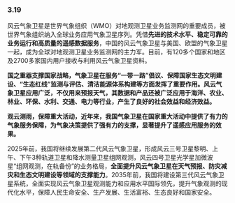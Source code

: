 ### 3.19
风云气象卫星是世界气象组织（WMO）对地观测卫星业务监测网的重要成员，被世界气象组织纳入全球业务应用气象卫星序列。凭借**先进的技术水平、稳定可靠的业务运行和高质量的遥感数据服务**，中国的风云气象卫星与美国、欧盟的气象卫星一起，成为全球对地观测卫星业务监测网的主力军。目前，有120多个国家和地区及2700多家国内用户接收与利用风云气象卫星资料。

**国之重器支撑国家战略，气象卫星在服务“一带一路”倡议、保障国家生态文明建设、“生态红线”监测与评估、清洁能源体系构建等方面发挥了重要作用。风云气象卫星应用广泛，不仅用来预报天气，其数据和产品还被广泛应用于海洋、农业、林业、环保、水利、交通、电力等行业，产生了良好的社会效益和经济效益。**

**观云测雨，保障重大活动，近年来，我国气象卫星在国家重大活动中提供了有力的气象服务保障，为气象决策提供了强有力的支撑，显著提升了遥感应用服务的效果。**

2025年前，我国将继续发展第二代风云气象卫星，形成风云三号卫星黎明、上午、下午3种轨道卫星和降水测量卫星组网观测，风云四号卫星光学星加微波星“组网观测，在轨备份”的业务格局，**全面提升风云气象卫星在天气预报、防灾减灾和生态文明建设等领域的支撑能力**。2035年前，我国将建设第三代风云气象卫星系统，全面实现风云气象卫星观测能力和应用水平国际领先，提升气象观测的现代化水平，保障人民生命安全、生产发展、生活富裕、生态良好和国家安全。